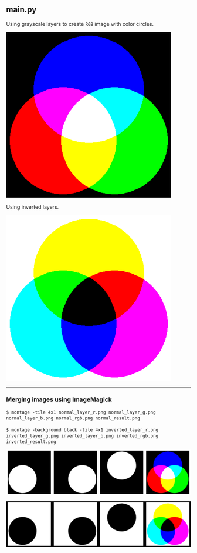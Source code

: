 ## main.py

Using grayscale layers to create `RGB` image with color circles.
 
![#1](images/normal_rgb.png?raw=true)   

Using inverted layers.

![#1](images/inverted_rgb.png?raw=true)   

---

### Merging images using ImageMagick

    $ montage -tile 4x1 normal_layer_r.png normal_layer_g.png normal_layer_b.png normal_rgb.png normal_result.png

    $ montage -background black -tile 4x1 inverted_layer_r.png inverted_layer_g.png inverted_layer_b.png inverted_rgb.png inverted_result.png

![#1](images/normal_result.png?raw=true)   

![#1](images/inverted_result.png?raw=true)   


